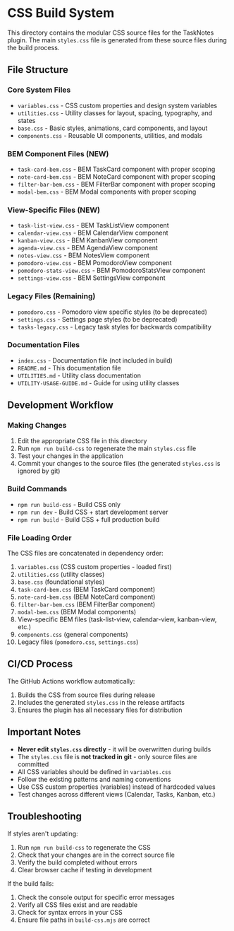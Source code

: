 # CSS Build System

This directory contains the modular CSS source files for the TaskNotes plugin. The main `styles.css` file is generated from these source files during the build process.

## File Structure

### Core System Files
- `variables.css` - CSS custom properties and design system variables
- `utilities.css` - Utility classes for layout, spacing, typography, and states
- `base.css` - Basic styles, animations, card components, and layout
- `components.css` - Reusable UI components, utilities, and modals

### BEM Component Files (NEW)
- `task-card-bem.css` - BEM TaskCard component with proper scoping
- `note-card-bem.css` - BEM NoteCard component with proper scoping
- `filter-bar-bem.css` - BEM FilterBar component with proper scoping
- `modal-bem.css` - BEM Modal components with proper scoping

### View-Specific Files (NEW)
- `task-list-view.css` - BEM TaskListView component
- `calendar-view.css` - BEM CalendarView component
- `kanban-view.css` - BEM KanbanView component
- `agenda-view.css` - BEM AgendaView component
- `notes-view.css` - BEM NotesView component
- `pomodoro-view.css` - BEM PomodoroView component
- `pomodoro-stats-view.css` - BEM PomodoroStatsView component
- `settings-view.css` - BEM SettingsView component

### Legacy Files (Remaining)
- `pomodoro.css` - Pomodoro view specific styles (to be deprecated)
- `settings.css` - Settings page styles (to be deprecated)
- `tasks-legacy.css` - Legacy task styles for backwards compatibility

### Documentation Files
- `index.css` - Documentation file (not included in build)
- `README.md` - This documentation file
- `UTILITIES.md` - Utility class documentation
- `UTILITY-USAGE-GUIDE.md` - Guide for using utility classes

## Development Workflow

### Making Changes
1. Edit the appropriate CSS file in this directory
2. Run `npm run build-css` to regenerate the main `styles.css` file
3. Test your changes in the application
4. Commit your changes to the source files (the generated `styles.css` is ignored by git)

### Build Commands
- `npm run build-css` - Build CSS only
- `npm run dev` - Build CSS + start development server
- `npm run build` - Build CSS + full production build

### File Loading Order
The CSS files are concatenated in dependency order:
1. `variables.css` (CSS custom properties - loaded first)
2. `utilities.css` (utility classes)
3. `base.css` (foundational styles)
4. `task-card-bem.css` (BEM TaskCard component)
5. `note-card-bem.css` (BEM NoteCard component)
6. `filter-bar-bem.css` (BEM FilterBar component)
7. `modal-bem.css` (BEM Modal components)
8. View-specific BEM files (task-list-view, calendar-view, kanban-view, etc.)
9. `components.css` (general components)
10. Legacy files (`pomodoro.css`, `settings.css`)

## CI/CD Process

The GitHub Actions workflow automatically:
1. Builds the CSS from source files during release
2. Includes the generated `styles.css` in the release artifacts
3. Ensures the plugin has all necessary files for distribution

## Important Notes

- **Never edit `styles.css` directly** - it will be overwritten during builds
- The `styles.css` file is **not tracked in git** - only source files are committed
- All CSS variables should be defined in `variables.css`
- Follow the existing patterns and naming conventions
- Use CSS custom properties (variables) instead of hardcoded values
- Test changes across different views (Calendar, Tasks, Kanban, etc.)

## Troubleshooting

If styles aren't updating:
1. Run `npm run build-css` to regenerate the CSS
2. Check that your changes are in the correct source file
3. Verify the build completed without errors
4. Clear browser cache if testing in development

If the build fails:
1. Check the console output for specific error messages
2. Verify all CSS files exist and are readable
3. Check for syntax errors in your CSS
4. Ensure file paths in `build-css.mjs` are correct